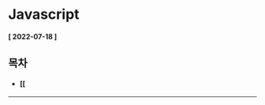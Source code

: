 # Javascript  
  
  #### [ 2022-07-18 ]  
    
## 목차  
  * #### [[ 
    
      
-----------------------------------------------------------------------------------------------------------------------------------------------------    
   
